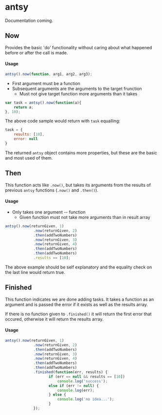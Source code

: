 antsy
=====

Documentation coming.

## Now

Provides the basic 'do' functionality without caring about what happened before or after the call is made.

#### Usage

````js
antsy().now(function, arg1, arg2, arg3);
````

* First argument must be a function
* Subsequent arguments are the arguments to the target frunction
	* Must not give target function more arguments than it takes

````js
var task = antsy().now(function(a){
	return a;
}, 10);
````

The above code sample would return with `task` equalling:

````js
task = {
	results: [10],
	error: null
}
````

The returned `antsy` object contains more properties, but these are the basic and most used of them.


## Then

This function acts like `.now()`, but takes its arguments from the results of previous `antsy` functions (`.now()` and `.then()`).

#### Usage

* Only takes one argument -- function
	* Given function must not take more arguments than in result array

````js
antsy().now(returnGiven, 1)
			 .now(returnGiven, 2)
			 .then(addTwoNumbers)
			 .now(returnGiven, 3)
			 .now(returnGiven, 4)
			 .then(addTwoNumbers)
			 .then(addTwoNumbers)
			 .results == [10];
````

The above example should be self explanatory and the equality check on the last line would return true.


## Finished

This function indicates we are done adding tasks. It takes a function as an argument and is passed the error if it exists as well as the results array.

If there is no function given to `.finished()` it will return the first error that occured, otherwise it will return the results array.

#### Usage

````js
antsy().now(returnGiven, 1)
			 .now(returnGiven, 2)
			 .then(addTwoNumbers)
			 .now(returnGiven, 3)
			 .now(returnGiven, 4)
			 .then(addTwoNumbers)
			 .then(addTwoNumbers)
			 .finished(function(err, results) {
			 		if (err == null && results == [10])
			 			console.log('success');
			 		else if (err != null) {
			 			console.log(err);
			 		} else {
			 			console.log('no idea...');
			 		}
			 });
````
